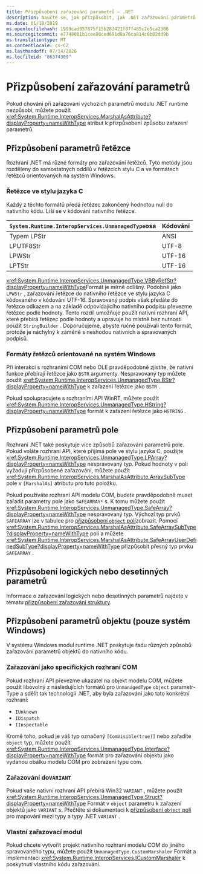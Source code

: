 ```yaml
---
title: Přizpůsobení zařazování parametrů – .NET
description: Naučte se, jak přizpůsobit, jak .NET zařazování parametrů do nativní reprezentace.
ms.date: 01/18/2019
ms.openlocfilehash: 1999cad057875f15b283421f87f485c2e5ca2306
ms.sourcegitcommit: e7748001b1cee80ced691d8a76ca814c0b02dd9b
ms.translationtype: MT
ms.contentlocale: cs-CZ
ms.lasthandoff: 07/14/2020
ms.locfileid: "86374309"
---
```

# <a name="customizing-parameter-marshaling"></a>Přizpůsobení zařazování parametrů

Pokud chování při zařazování výchozích parametrů modulu .NET runtime nezpůsobí, můžete použít <xref:System.Runtime.InteropServices.MarshalAsAttribute?displayProperty=nameWithType> atribut k přizpůsobení způsobu zařazení parametrů.

## <a name="customizing-string-parameters"></a>Přizpůsobení parametrů řetězce

Rozhraní .NET má různé formáty pro zařazování řetězců. Tyto metody jsou rozděleny do samostatných oddílů v řetězcích stylu C a ve formátech řetězců orientovaných na systém Windows.

### <a name="c-style-strings"></a>Řetězce ve stylu jazyka C

Každý z těchto formátů předá řetězec zakončený hodnotou null do nativního kódu. Liší se v kódování nativního řetězce.

| `System.Runtime.InteropServices.UnmanagedType`osa | Kódování |
|------------------------------------------------------|----------|
| Typem LPStr | ANSI |
| LPUTF8Str | UTF-8 |
| LPWStr | UTF-16 |
| LPTStr | UTF-16 |

<xref:System.Runtime.InteropServices.UnmanagedType.VBByRefStr?displayProperty=nameWithType>Formát je mírně odlišný. Podobně jako `LPWStr` , zařazování řetězce do nativního řetězce ve stylu jazyka C kódovaného v kódování UTF-16. Spravovaný podpis však předáte do řetězce odkazem a na základě odpovídajícího nativního podpisu převezme řetězec podle hodnoty. Tento rozdíl umožňuje použít nativní rozhraní API, které přebírá řetězec podle hodnoty a upravuje ho místně bez nutnosti použít `StringBuilder` . Doporučujeme, abyste ručně používali tento formát, protože je náchylný k záměně s neshodou nativních a spravovaných podpisů.

### <a name="windows-centric-string-formats"></a>Formáty řetězců orientované na systém Windows

Při interakci s rozhraními COM nebo OLE pravděpodobně zjistíte, že nativní funkce přebírají řetězce jako `BSTR` argumenty. Nespravovaný typ můžete použít <xref:System.Runtime.InteropServices.UnmanagedType.BStr?displayProperty=nameWithType> k zařazení řetězce jako `BSTR` .

Pokud spolupracujete s rozhraními API WinRT, můžete použít <xref:System.Runtime.InteropServices.UnmanagedType.HString?displayProperty=nameWithType> formát k zařazení řetězce jako `HSTRING` .

## <a name="customizing-array-parameters"></a>Přizpůsobení parametrů pole

Rozhraní .NET také poskytuje více způsobů zařazování parametrů pole. Pokud voláte rozhraní API, které přijímá pole ve stylu jazyka C, použijte <xref:System.Runtime.InteropServices.UnmanagedType.LPArray?displayProperty=nameWithType> nespravovaný typ. Pokud hodnoty v poli vyžadují přizpůsobené zařazování, můžete použít <xref:System.Runtime.InteropServices.MarshalAsAttribute.ArraySubType> pole v `[MarshalAs]` atributu pro tuto položku.

Pokud používáte rozhraní API modelu COM, budete pravděpodobně muset zařadit parametry pole jako `SAFEARRAY*` s. K tomu můžete použít <xref:System.Runtime.InteropServices.UnmanagedType.SafeArray?displayProperty=nameWithType> nespravovaný typ. Výchozí typ prvků `SAFEARRAY` lze v tabulce pro [přizpůsobení `object` polí](./customize-struct-marshaling.md#marshal-systemobject)zobrazit. Pomocí <xref:System.Runtime.InteropServices.MarshalAsAttribute.SafeArraySubType?displayProperty=nameWithType> polí a můžete <xref:System.Runtime.InteropServices.MarshalAsAttribute.SafeArrayUserDefinedSubType?displayProperty=nameWithType> přizpůsobit přesný typ prvku `SAFEARRAY` .

## <a name="customizing-boolean-or-decimal-parameters"></a>Přizpůsobení logických nebo desetinných parametrů

Informace o zařazování logických nebo desetinných parametrů najdete v tématu [přizpůsobení zařazování struktury](customize-struct-marshaling.md).

## <a name="customizing-object-parameters-windows-only"></a>Přizpůsobení parametrů objektu (pouze systém Windows)

V systému Windows modul runtime .NET poskytuje řadu různých způsobů zařazování parametrů objektů do nativního kódu.

### <a name="marshaling-as-specific-com-interfaces"></a>Zařazování jako specifických rozhraní COM

Pokud rozhraní API převezme ukazatel na objekt modelu COM, můžete použít libovolný z následujících formátů pro `UnmanagedType` `object` parametr-Type a sdělit tak technologii .NET, aby byla zařazování jako tato konkrétní rozhraní:

- `IUnknown`
- `IDispatch`
- `IInspectable`

Kromě toho, pokud je váš typ označený `[ComVisible(true)]` nebo zařadíte `object` typ, můžete použít <xref:System.Runtime.InteropServices.UnmanagedType.Interface?displayProperty=nameWithType> formát pro zařazování objektu jako vydanou obálku modelu COM pro zobrazení typu com.

### <a name="marshaling-to-a-variant"></a>Zařazování do`VARIANT`

Pokud vaše nativní rozhraní API přebírá Win32 `VARIANT` , můžete použít <xref:System.Runtime.InteropServices.UnmanagedType.Struct?displayProperty=nameWithType> Formát v `object` parametru k zařazení objektů jako `VARIANT` s. Přečtěte si dokumentaci k [přizpůsobení `object` polí](customize-struct-marshaling.md#marshal-systemobject) pro mapování mezi typy a typy .NET `VARIANT` .

### <a name="custom-marshalers"></a>Vlastní zařazovací modul

Pokud chcete vytvořit projekt nativního rozhraní modelu COM do jiného spravovaného typu, můžete použít `UnmanagedType.CustomMarshaler` Formát a implementaci <xref:System.Runtime.InteropServices.ICustomMarshaler> k poskytnutí vlastního kódu zařazování.
